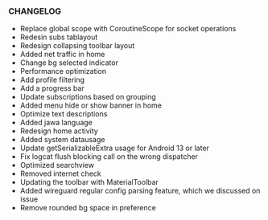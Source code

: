 ### CHANGELOG
* Replace global scope with CoroutineScope for socket operations
* Redesin subs tablayout
* Redesign collapsing toolbar layout
* Added net traffic in home
* Change bg selected indicator
* Performance optimization
* Add profile filtering
* Add a progress bar
* Update subscriptions based on grouping
* Added menu hide or show banner in home
* Optimize text descriptions
* Added jawa language
* Redesign home activity
* Added system datausage
* Update getSerializableExtra usage for Android 13 or later
* Fix logcat flush blocking call on the wrong dispatcher
* Optimized searchview
* Removed internet check
* Updating the toolbar with MaterialToolbar
* Added wireguard regular config parsing feature, which we discussed on issue
* Remove rounded bg space in preference
